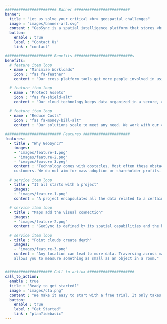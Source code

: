 ```yaml
---
####################### Banner #########################
banner:
  title : "Let us solve your critical <br> geospatial challenges"
  image : "images/banner-art.svg"
  content : "GeoSync is a spatial intelligence platform that stores <br> and organizes data with a primary focus on preserving geographic value."
  button:
    enable : true
    label : "Contact Us"
    link : "contact"

##################### Benefits ##########################s
benefits:
  # feature item loop
  - name : "Minimize Workloads"
    icon : "fas fa-feather"
    content : "Our cross platform tools get more people involved in using data by making tasks simple and eliminating redundant work."
    
  # feature item loop
  - name : "Protect Assets"
    icon : "fas fa-shield-alt"
    content : "Our cloud technology keeps data organized in a secure, central location that maintains accessibility while preventing potential loss."
    
  # feature item loop
  - name : "Reduce Costs"
    icon : "fas fa-money-bill-alt"
    content : "Our solutions scale to meet any need. We work with our customers to create affordable integrations that fit their plans."

######################### Features #####################
features:
  - title : "Why GeoSync?"
    images:
    - "images/feature-1.png"
    - "images/feature-2.png"
    - "images/feature-3.png"
    content : "Technology comes with obstacles. Most often these obstacles are cleared by a generic, one-size-fits-all application or an expensive mega-solution. We create software tailored to our
    customers. We do not aim for mass-adoption or shareholder profits. We refer to it as everyday software for everyday work made for everyday people."
      
  # service item loop
  - title : "It all starts with a project"
    images:
    - "images/feature-1.png"
    content : "A project encapsulates all the data related to a certain area or category. This grouping connects all the maps, point clouds, data tables and media together to create a complete view of your assets. Users can easily jump between sections to find what they need or add extra information."

  # service item loop
  - title : "Maps add the visual connection"
    images:
    - "images/feature-2.png"
    content : "GeoSync is defined by its spatial capabilities and the backbone of our platform is mapping. Complex information is simplified by having an approachable map. A map in our system can link to other maps creating a hierarchy that allows anyone to quickly navigate large datasets."
      
  # service item loop
  - title : "Point clouds create depth"
    images:
    - "images/feature-3.png"
    content : "Any location can lead to more data. Traversing across maps can lead to an incredible breadth of information, but there is also value in digging deeper into a single location. Point clouds let you explore locations and find related data in an immersive setting. This scale
    allows you to measure something as small as an object in a room."
        

##################### Call to action #####################
call_to_action:
  enable : true
  title : "Ready to get started?"
  image : "images/cta.png"
  content : "We make it easy to start with a free trial. It only takes a few minutes to set up and we think the benefits will speak for themselves."
  button:
    enable : true
    label : "Get Started"
    link : "plan?id=basic"
---
```

